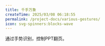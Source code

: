 ```yaml
---
title: 千手万象
createTime: 2025/03/08 06:18:55
permalink: /project-docs/various-gestures/
icon: svg-spinners:blocks-wave
---
```


通过手势识别，控制PPT翻页。
